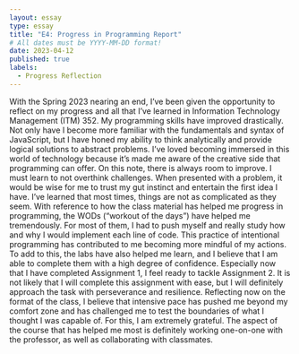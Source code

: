 ```yaml
---
layout: essay
type: essay
title: "E4: Progress in Programming Report"
# All dates must be YYYY-MM-DD format!
date: 2023-04-12
published: true
labels:
  - Progress Reflection
---
```

 
 With the Spring 2023 nearing an end, I’ve been given the opportunity to reflect on my progress and all that I’ve learned in Information Technology Management (ITM) 352. My programming skills have improved drastically. Not only have I become more familiar with the fundamentals and syntax of JavaScript, but I have honed my ability to think analytically and provide logical solutions to abstract problems. I’ve loved becoming immersed in this world of technology because it’s made me aware of the creative side that programming can offer.
On this note, there is always room to improve. I must learn to not overthink challenges. When presented with a problem, it would be wise for me to trust my gut instinct and entertain the first idea I have. I’ve learned that most times, things are not as complicated as they seem. 
With reference to how the class material has helped me progress in programming, the WODs (“workout of the days”) have helped me tremendously. For most of them, I had to push myself and really study how and why I would implement each line of code. This practice of intentional programming has contributed to me becoming more mindful of my actions. To add to this, the labs have also helped me learn, and I believe that I am able to complete them with a high degree of confidence. Especially now that I have completed Assignment 1, I feel ready to tackle Assignment 2. It is not likely that I will complete this assignment with ease, but I will definitely approach the task with perseverance and resilience. 
Reflecting now on the format of the class, I believe that intensive pace has pushed me beyond my comfort zone and has challenged me to test the boundaries of what I thought I was capable of. For this, I am extremely grateful. The aspect of the course that has helped me most is definitely working one-on-one with the professor, as well as collaborating with classmates.


